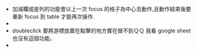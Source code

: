 - 加減欄或是列的功能會以上一次 focus 的格子為中心去動作,且動作結束後要重新 focus 到 table 才能再次操作.
-
- doubleclick 要將游標放置在點擊的地方實在做不到ＱＱ 我看 google sheet 也沒有這個功能。
-
